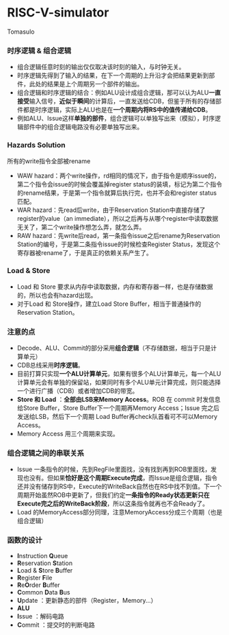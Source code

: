 # RISC-V-simulator

Tomasulo

### 时序逻辑 & 组合逻辑

- 组合逻辑任意时刻的输出仅仅取决该时刻的输入，与时钟无关。
- 时序逻辑先得到了输入的结果，在下一个周期的上升沿才会把结果更新到部件，此处的结果是上个周期另一个部件的输出。
- 组合逻辑和时序逻辑的结合：例如ALU设计成组合逻辑，那可以认为ALU**一直接受**输入信号，**近似于瞬间**的计算后，一直发送给CDB，但鉴于所有的存储部件都是时序逻辑，实际上ALU也是在**一个周期内将RS中的值传递给CDB**。
- 例如ALU、Issue这样**单独的部件**，组合逻辑可以单独写出来（模拟），时序逻辑部件中的组合逻辑电路没有必要单独写出来。

### Hazards Solution

所有的write指令全部被rename

- WAW hazard：两个write操作，rd相同的情况下，由于指令是顺序issue的，第二个指令会issue的时候会覆盖掉register status的装填，标记为第二个指令的rename结果，于是第一个指令就算后执行完，也并不会和register status匹配。
- WAR hazard：先read后write，由于Reservation Station中直接存储了register的value（an immediate），所以之后再与从哪个register中读取数据无关了，第二个write操作想怎么弄，就怎么弄。
- RAW hazard：先write后read，第一条指令issue之后rename为Reservation Station的编号，于是第二条指令issue的时候检查Register Status，发现这个寄存器被rename了，于是真正的依赖关系产生了。

### Load & Store

- Load 和 Store 要求从内存中读取数据，内存和寄存器一样，也是存储数据的，所以也会有hazard出现。
- 对于Load 和 Store操作，建立Load Store Buffer，相当于普通操作的Reservation Station。

### 注意的点

- Decode、ALU、Commit的部分采用**组合逻辑**（不存储数据，相当于只是计算单元）
- CDB总线采用**时序逻辑**。
- 目前打算只实现**一个ALU计算单元**，如果有很多个ALU计算单元，每一个ALU计算单元会有单独的保留站，如果同时有多个ALU单元计算完成，则只能选择一个进行广播（CDB）或者增加CDB的带宽。
- **Store 和 Load** ：**全部由LSB来Memory Access**。ROB 在 commit 时发信息给Store Buffer，Store Buffer下一个周期再Memory Access；Issue 完之后发送给LSB，然后下一个周期 Load Buffer再check队首看可不可以Memory Access。
- Memory Access 用三个周期来实现。

### 组合逻辑之间的串联关系

- Issue 一条指令的时候，先到RegFile里面找，没有找到再到ROB里面找，发现也没有。但如果**恰好是这个周期Execute完成**，而Issue是组合逻辑，指令还并没有储存到RS中，Execute的WriteBack自然也在RS中找不到值。下一个周期开始虽然ROB中更新了，但我们约定**一条指令的Ready状态更新只在Execute完之后的WriteBack阶段**，所以这条指令就再也不会Ready了。
- Load 的MemoryAccess部分同理，注意MemoryAccess分成三个周期（也是组合逻辑）

### 函数的设计

- **I**nstruction **Q**ueue
- **R**eservation **S**tation
- **L**oad & **S**tore **B**uffer
- **R**egister **F**ile
- **R**e**O**rder **B**uffer
- **C**ommon **D**ata **B**us
- **U**pdate ：更新静态的部件（Register，Memory...）
- **ALU**
- **I**ssue ：解码电路
- **C**ommit ：提交时的判断电路
